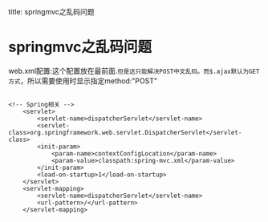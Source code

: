 title: springmvc之乱码问题 

#  springmvc之乱码问题 
web.xml配置:这个配置放在最前面.` 但是这只能解决POST中文乱码。而$.ajax默认为GET方式 `，所以需要使用时显示指定method:"POST"
```

<!-- Spring相关 -->
	<servlet>
		<servlet-name>dispatcherServlet</servlet-name>
		<servlet-class>org.springframework.web.servlet.DispatcherServlet</servlet-class>
		<init-param>
			<param-name>contextConfigLocation</param-name>
			<param-value>classpath:spring-mvc.xml</param-value>
		</init-param>
		<load-on-startup>1</load-on-startup>
	</servlet>
	<servlet-mapping>
		<servlet-name>dispatcherServlet</servlet-name>
		<url-pattern>/</url-pattern>
	</servlet-mapping>

```